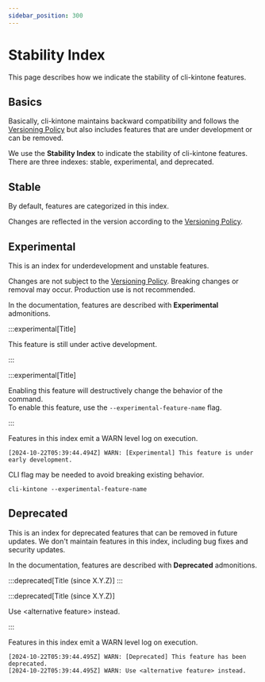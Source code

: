 ```yaml
---
sidebar_position: 300
---
```


# Stability Index

This page describes how we indicate the stability of cli-kintone features.

## Basics

Basically, cli-kintone maintains backward compatibility and follows the [Versioning Policy](./versioning) but also includes features that are under development or can be removed.

We use the **Stability Index** to indicate the stability of cli-kintone features.
There are three indexes: stable, experimental, and deprecated.

## Stable

By default, features are categorized in this index.

Changes are reflected in the version according to the [Versioning Policy](./versioning).

## Experimental

This is an index for underdevelopment and unstable features.

Changes are not subject to the [Versioning Policy](./versioning). Breaking changes or removal may occur.
Production use is not recommended.

In the documentation, features are described with **Experimental** admonitions.

:::experimental[Title]

This feature is still under active development.

:::

:::experimental[Title]

Enabling this feature will destructively change the behavior of the command.  
To enable this feature, use the `--experimental-feature-name` flag.

:::

Features in this index emit a WARN level log on execution.

```shell
[2024-10-22T05:39:44.494Z] WARN: [Experimental] This feature is under early development.
```

CLI flag may be needed to avoid breaking existing behavior.

```shell
cli-kintone --experimental-feature-name
```

## Deprecated

This is an index for deprecated features that can be removed in future updates.
We don't maintain features in this index, including bug fixes and security updates.

In the documentation, features are described with **Deprecated** admonitions.

:::deprecated[Title (since X.Y.Z)]
:::

:::deprecated[Title (since X.Y.Z)]

Use \<alternative feature> instead.

:::

Features in this index emit a WARN level log on execution.

```shell
[2024-10-22T05:39:44.495Z] WARN: [Deprecated] This feature has been deprecated.
[2024-10-22T05:39:44.495Z] WARN: Use <alternative feature> instead.
```
